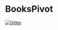 # BooksPivot

[![Gitter](https://badges.gitter.im/gmonetix/BooksPivot-KWOC-Web.svg)](https://gitter.im/gmonetix/BooksPivot-KWOC-Web?utm_source=badge&utm_medium=badge&utm_campaign=pr-badge&utm_content=badge)